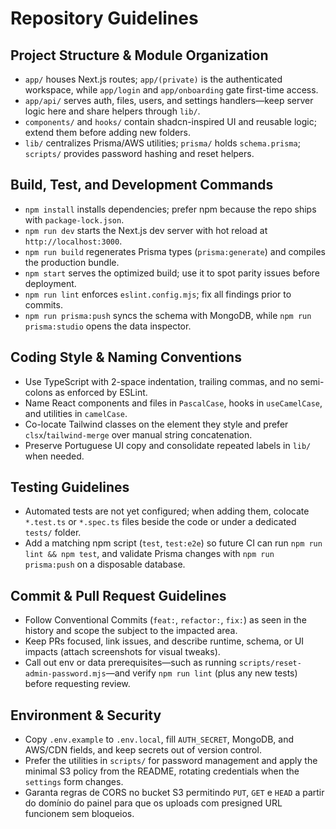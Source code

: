 # Repository Guidelines

## Project Structure & Module Organization
- `app/` houses Next.js routes; `app/(private)` is the authenticated workspace, while `app/login` and `app/onboarding` gate first-time access.
- `app/api/` serves auth, files, users, and settings handlers—keep server logic here and share helpers through `lib/`.
- `components/` and `hooks/` contain shadcn-inspired UI and reusable logic; extend them before adding new folders.
- `lib/` centralizes Prisma/AWS utilities; `prisma/` holds `schema.prisma`; `scripts/` provides password hashing and reset helpers.

## Build, Test, and Development Commands
- `npm install` installs dependencies; prefer npm because the repo ships with `package-lock.json`.
- `npm run dev` starts the Next.js dev server with hot reload at `http://localhost:3000`.
- `npm run build` regenerates Prisma types (`prisma:generate`) and compiles the production bundle.
- `npm start` serves the optimized build; use it to spot parity issues before deployment.
- `npm run lint` enforces `eslint.config.mjs`; fix all findings prior to commits.
- `npm run prisma:push` syncs the schema with MongoDB, while `npm run prisma:studio` opens the data inspector.

## Coding Style & Naming Conventions
- Use TypeScript with 2-space indentation, trailing commas, and no semi-colons as enforced by ESLint.
- Name React components and files in `PascalCase`, hooks in `useCamelCase`, and utilities in `camelCase`.
- Co-locate Tailwind classes on the element they style and prefer `clsx`/`tailwind-merge` over manual string concatenation.
- Preserve Portuguese UI copy and consolidate repeated labels in `lib/` when needed.

## Testing Guidelines
- Automated tests are not yet configured; when adding them, colocate `*.test.ts` or `*.spec.ts` files beside the code or under a dedicated `tests/` folder.
- Add a matching npm script (`test`, `test:e2e`) so future CI can run `npm run lint && npm test`, and validate Prisma changes with `npm run prisma:push` on a disposable database.

## Commit & Pull Request Guidelines
- Follow Conventional Commits (`feat:`, `refactor:`, `fix:`) as seen in the history and scope the subject to the impacted area.
- Keep PRs focused, link issues, and describe runtime, schema, or UI impacts (attach screenshots for visual tweaks).
- Call out env or data prerequisites—such as running `scripts/reset-admin-password.mjs`—and verify `npm run lint` (plus any new tests) before requesting review.

## Environment & Security
- Copy `.env.example` to `.env.local`, fill `AUTH_SECRET`, MongoDB, and AWS/CDN fields, and keep secrets out of version control.
- Prefer the utilities in `scripts/` for password management and apply the minimal S3 policy from the README, rotating credentials when the `settings` form changes.
- Garanta regras de CORS no bucket S3 permitindo `PUT`, `GET` e `HEAD` a partir do domínio do painel para que os uploads com presigned URL funcionem sem bloqueios.
